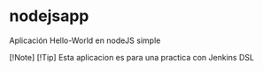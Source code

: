 # nodejsapp

Aplicación Hello-World en nodeJS simple

[!Note]
[!Tip]
Esta aplicacion es para una practica con Jenkins DSL
